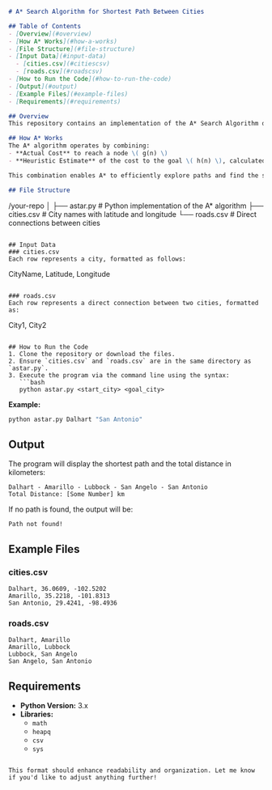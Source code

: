 
```markdown
# A* Search Algorithm for Shortest Path Between Cities

## Table of Contents
- [Overview](#overview)
- [How A* Works](#how-a-works)
- [File Structure](#file-structure)
- [Input Data](#input-data)
  - [cities.csv](#citiescsv)
  - [roads.csv](#roadscsv)
- [How to Run the Code](#how-to-run-the-code)
- [Output](#output)
- [Example Files](#example-files)
- [Requirements](#requirements)

## Overview
This repository contains an implementation of the A* Search Algorithm designed to find the shortest path between two cities using geographical data. The algorithm leverages the haversine distance as a heuristic function, allowing for efficient pathfinding.

## How A* Works
The A* algorithm operates by combining:
- **Actual Cost** to reach a node \( g(n) \)
- **Heuristic Estimate** of the cost to the goal \( h(n) \), calculated using the haversine distance.

This combination enables A* to efficiently explore paths and find the shortest route between cities.

## File Structure
```
/your-repo
│
├── astar.py           # Python implementation of the A* algorithm
├── cities.csv        # City names with latitude and longitude
└── roads.csv         # Direct connections between cities
```

## Input Data
### cities.csv
Each row represents a city, formatted as follows:
```
CityName, Latitude, Longitude
```

### roads.csv
Each row represents a direct connection between two cities, formatted as:
```
City1, City2
```

## How to Run the Code
1. Clone the repository or download the files.
2. Ensure `cities.csv` and `roads.csv` are in the same directory as `astar.py`.
3. Execute the program via the command line using the syntax:
   ```bash
   python astar.py <start_city> <goal_city>
   ```
   **Example:**
   ```bash
   python astar.py Dalhart "San Antonio"
   ```

## Output
The program will display the shortest path and the total distance in kilometers:
```
Dalhart - Amarillo - Lubbock - San Angelo - San Antonio
Total Distance: [Some Number] km
```
If no path is found, the output will be:
```
Path not found!
```

## Example Files
### cities.csv
```csv
Dalhart, 36.0609, -102.5202
Amarillo, 35.2218, -101.8313
San Antonio, 29.4241, -98.4936
```

### roads.csv
```csv
Dalhart, Amarillo
Amarillo, Lubbock
Lubbock, San Angelo
San Angelo, San Antonio
```

## Requirements
- **Python Version:** 3.x
- **Libraries:** 
  - `math`
  - `heapq`
  - `csv`
  - `sys`

```

This format should enhance readability and organization. Let me know if you'd like to adjust anything further!